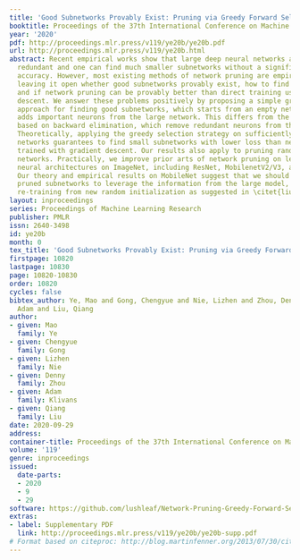 ```yaml
---
title: 'Good Subnetworks Provably Exist: Pruning via Greedy Forward Selection'
booktitle: Proceedings of the 37th International Conference on Machine Learning
year: '2020'
pdf: http://proceedings.mlr.press/v119/ye20b/ye20b.pdf
url: http://proceedings.mlr.press/v119/ye20b.html
abstract: Recent empirical works show that large deep neural networks are often highly
  redundant and one can find much smaller subnetworks without a significant drop of
  accuracy. However, most existing methods of network pruning are empirical and heuristic,
  leaving it open whether good subnetworks provably exist, how to find them efficiently,
  and if network pruning can be provably better than direct training using gradient
  descent. We answer these problems positively by proposing a simple greedy selection
  approach for finding good subnetworks, which starts from an empty network and greedily
  adds important neurons from the large network. This differs from the existing methods
  based on backward elimination, which remove redundant neurons from the large network.
  Theoretically, applying the greedy selection strategy on sufficiently large {pre-trained}
  networks guarantees to find small subnetworks with lower loss than networks directly
  trained with gradient descent. Our results also apply to pruning randomly weighted
  networks. Practically, we improve prior arts of network pruning on learning compact
  neural architectures on ImageNet, including ResNet, MobilenetV2/V3, and ProxylessNet.
  Our theory and empirical results on MobileNet suggest that we should fine-tune the
  pruned subnetworks to leverage the information from the large model, instead of
  re-training from new random initialization as suggested in \citet{liu2018rethinking}.
layout: inproceedings
series: Proceedings of Machine Learning Research
publisher: PMLR
issn: 2640-3498
id: ye20b
month: 0
tex_title: 'Good Subnetworks Provably Exist: Pruning via Greedy Forward Selection'
firstpage: 10820
lastpage: 10830
page: 10820-10830
order: 10820
cycles: false
bibtex_author: Ye, Mao and Gong, Chengyue and Nie, Lizhen and Zhou, Denny and Klivans,
  Adam and Liu, Qiang
author:
- given: Mao
  family: Ye
- given: Chengyue
  family: Gong
- given: Lizhen
  family: Nie
- given: Denny
  family: Zhou
- given: Adam
  family: Klivans
- given: Qiang
  family: Liu
date: 2020-09-29
address: 
container-title: Proceedings of the 37th International Conference on Machine Learning
volume: '119'
genre: inproceedings
issued:
  date-parts:
  - 2020
  - 9
  - 29
software: https://github.com/lushleaf/Network-Pruning-Greedy-Forward-Selection
extras:
- label: Supplementary PDF
  link: http://proceedings.mlr.press/v119/ye20b/ye20b-supp.pdf
# Format based on citeproc: http://blog.martinfenner.org/2013/07/30/citeproc-yaml-for-bibliographies/
---
```

